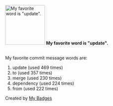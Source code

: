 <img src="https://my-badges.github.io/my-badges/favorite-word.png" alt="My favorite word is &quot;update&quot;." title="My favorite word is &quot;update&quot;." width="128">
<strong>My favorite word is &quot;update&quot;.</strong>
<br><br>

My favorite commit message words are:

1. update (used 469 times)
2. to (used 357 times)
3. merge (used 230 times)
4. dependency (used 224 times)
5. from (used 222 times)


Created by <a href="https://github.com/my-badges/my-badges">My Badges</a>
